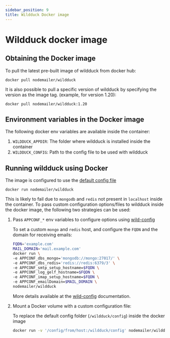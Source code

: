 ```yaml
---
sidebar_position: 9
title: Wildduck Docker image
---
```


# Wildduck docker image

## Obtaining the Docker image
To pull the latest pre-built image of wildduck from docker hub:

```
docker pull nodemailer/wildduck
```

It is also possible to pull a specific version of wildduck by specifying the version as the image tag.
(example, for version 1.20):
```
docker pull nodemailer/wildduck:1.20
```
## Environment variables in the Docker image
The following docker env variables are available inside the container:
1. `WILDDUCK_APPDIR`: The folder where wildduck is installed inside the container
2. `WILDDUCK_CONFIG`: Path to the config file to be used with wildduck

## Running wildduck using Docker
The image is configured to use the [default config file](https://github.com/nodemailer/wildduck/blob/master/config/default.toml)
```
docker run nodemailer/wildduck
```
This is likely to fail due to `mongodb` and `redis` not present in `localhost` inside the container. To pass custom configuration options/files to  wildduck inside the docker image, the following two strategies can be used:
1. Pass `APPCONF_*` env variables to configure options using [wild-config](https://github.com/nodemailer/wild-config)
    
    To set a custom `mongo` and `redis` host, and configure the `FQDN` and the domain for receiving emails:
    ```bash
    FQDN='example.com'
    MAIL_DOMAIN='mail.example.com'
    docker run \ 
    -e APPCONF_dbs_mongo='mongodb://mongo:27017/' \
    -e APPCONF_dbs_redis='redis://redis:6379/3' \
    -e APPCONF_smtp_setup_hostname=$FQDN \
    -e APPCONF_log_gelf_hostname=$FQDN \
    -e APPCONF_imap_setup_hostname=$FQDN \
    -e APPCONF_emailDomain=$MAIL_DOMAIN \
    nodemailer/wildduck
    ```

    More details available at the [wild-config](https://github.com/nodemailer/wild-config) documentation.
2. Mount a Docker volume with a custom configuration file:
    
    To replace the default config folder (`/wildduck/config`) inside the docker image
    ```bash
    docker run -v '/config/from/host:/wildduck/config' nodemailer/wildduck
    ```